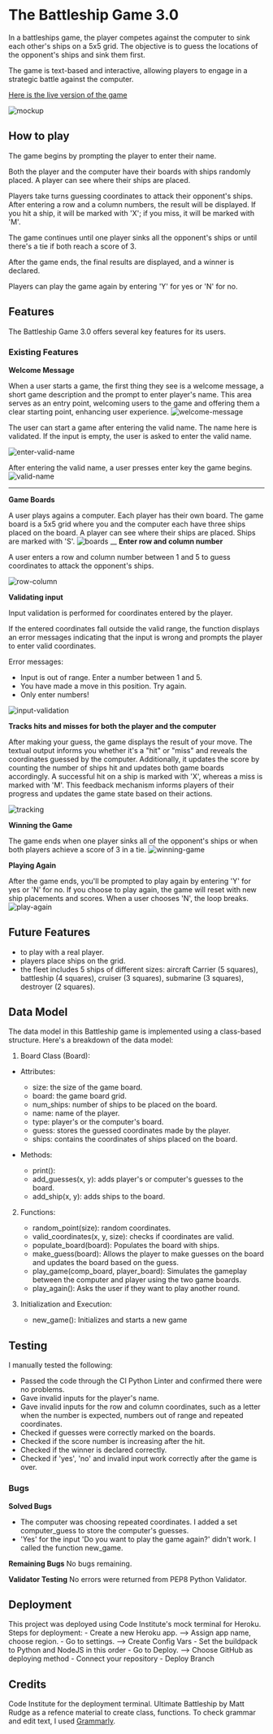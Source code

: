 # The Battleship Game 3.0

In a battleships game, the player competes against the computer to sink each other's ships on a 5x5 grid. The objective is to guess the locations of the opponent's ships and sink them first. 

The game is text-based and interactive, allowing players to engage in a strategic battle against the computer.

[Here is the live version of the game](https://battleship-game-3-0-cf2f1acfc66f.herokuapp.com/)

![mockup](readme-media/mockup.png)

## How to play

The game begins by prompting the player to enter their name.

Both the player and the computer have their boards with ships randomly placed. A player can see where their ships are placed.

Players take turns guessing coordinates to attack their opponent's ships. After entering a row and a column numbers, the result will be displayed. If you hit a ship, it will be marked with 'X'; if you miss, it will be marked with 'M'.

The game continues until one player sinks all the opponent's ships or until there's a tie if both reach a score of 3.

After the game ends, the final results are displayed, and a winner is declared. 

Players can play the game again by entering 'Y' for yes or 'N' for no.

## Features

The Battleship Game 3.0 offers several key features for its users.

### Existing Features

__Welcome Message__

When a user starts a game, the first thing they see is a welcome message, a short game description and the prompt to enter player's name. This area serves as an entry point, welcoming users to the game and offering them a clear starting point, enhancing user experience. 
![welcome-message](readme-media/welcome.png)

The user can start a game after entering the valid name. The name here is validated. If the input is empty, the user is asked to enter the valid name.

![enter-valid-name](readme-media/enter-valid-name.png)

After entering the valid name, a user presses enter key the game begins.
![valid-name](readme-media/valid-name.png)
___
__Game Boards__

A user plays agains a computer. Each player has their own board. The game board is a 5x5 grid where you and the computer each have three ships placed on the board. A player can see where their ships are placed. Ships are marked with 'S'.
![boards](readme-media/boards.png)
__
__Enter row and column number__

A user enters a row and column number between 1 and 5 to guess coordinates to attack the opponent's ships.

![row-column](readme-media/row-column.png)

__Validating input__

Input validation is performed for coordinates entered by the player.

If the entered coordinates fall outside the valid range, the function displays an error messages indicating that the input is wrong and prompts the player to enter valid coordinates. 

Error messages:
- Input is out of range. Enter a number between 1 and 5.
- You have made a move in this position. Try again.
- Only enter numbers!

![input-validation](readme-media/input-validation.png)

__Tracks hits and misses for both the player and the computer__


After making your guess, the game displays the result of your move. The textual output informs you whether it's a "hit" or "miss" and reveals the coordinates guessed by the computer. Additionally, it updates the score by counting the number of ships hit and updates both game boards accordingly. A successful hit on a ship is marked with 'X', whereas a miss is marked with 'M'. This feedback mechanism informs players of their progress and updates the game state based on their actions.

![tracking](readme-media/results-board-display.png)

__Winning the Game__

The game ends when one player sinks all of the opponent's ships or when both players achieve a score of 3 in a tie.
![winning-game](readme-media/game-over.png)

__Playing Again__

After the game ends, you'll be prompted to play again by entering 'Y' for yes or 'N' for no.
If you choose to play again, the game will reset with new ship placements and scores.
When a user chooses 'N', the loop breaks.
![play-again](readme-media/play-again.png)

## Future Features

- to play with a real player.
- players place ships on the grid.
- the fleet includes 5 ships of different sizes: aircraft Carrier (5 squares), battleship (4 squares), cruiser (3 squares), submarine (3 squares), destroyer (2 squares).

## Data Model

The data model in this Battleship game is implemented using a class-based structure. Here's a breakdown of the data model:

1. Board Class (Board):
  - Attributes:
    - size: the size of the game board.
    - board: the game board grid.
    - num_ships: number of ships to be placed on the board.
    - name: name of the player.
    - type: player's or the computer's board.
    - guess: stores the guessed coordinates made by the player.
    - ships: contains the coordinates of ships placed on the board.

  - Methods:
    - print():
    - add_guesses(x, y): adds player's or computer's guesses to the board.
    - add_ship(x, y): adds ships to the board.

2. Functions:
    - random_point(size): random coordinates.
    - valid_coordinates(x, y, size): checks if coordinates are valid.
    - populate_board(board): Populates the board with ships.
    - make_guess(board): Allows the player to make guesses on the board and updates the board based on the guess.
    - play_game(comp_board, player_board): Simulates the gameplay between the computer and player using the two game boards.
    - play_again(): Asks the user if they want to play another round.

3. Initialization and Execution:
    - new_game(): Initializes and starts a new game 

## Testing

I manually tested the following:

- Passed the code through the CI Python Linter and confirmed there were no problems.
- Gave invalid inputs for the player's name. 
- Gave invalid inputs for the row and column coordinates, such as a letter when the number is expected, numbers out of range and repeated coordinates.
- Checked if guesses were correctly marked on the boards. 
- Checked if the score number is increasing after the hit.
- Checked if the winner is declared correctly.
- Checked if 'yes', 'no' and invalid input work correctly after the game is over. 

### Bugs

__Solved Bugs__
- The computer was choosing repeated coordinates. I added a set computer_guess to store the computer's guesses.
- 'Yes' for the input 'Do you want to play the game again?' didn't work. I called the function new_game.

__Remaining Bugs__
No bugs remaining.

__Validator Testing__
No errors were returned from PEP8 Python Validator.

## Deployment
This project was deployed using Code Institute's mock terminal for Heroku.
    Steps for deployment:
    - Create a new Heroku app. --> Assign app name, choose region.
    - Go to settings. --> Create Config Vars 
    - Set the buildpack to Python and NodeJS in this order
    - Go to Deploy. --> Choose GitHub as deploying method 
    - Connect your repository
    - Deploy Branch 

## Credits
Code Institute for the deployment terminal.
Ultimate Battleship by Matt Rudge as a refence material to create class, functions.
To check grammar and edit text, I used [Grammarly](https://app.grammarly.com/).

